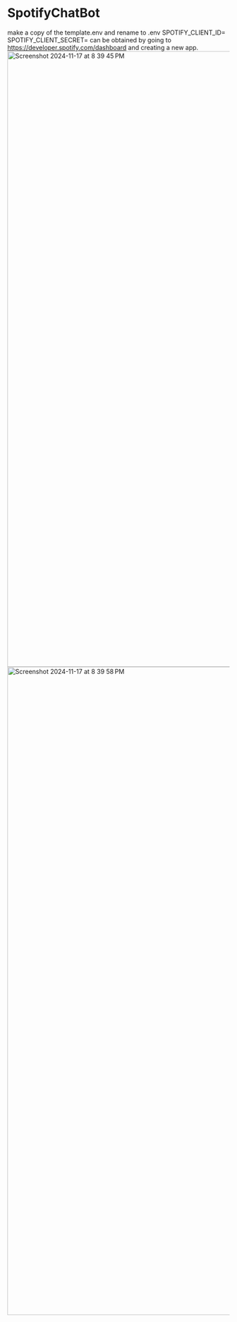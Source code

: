 # SpotifyChatBot
make a copy of the template.env and rename to .env
SPOTIFY_CLIENT_ID=
SPOTIFY_CLIENT_SECRET=
can be obtained by going to https://developer.spotify.com/dashboard
and creating a new app. <img width="1397" alt="Screenshot 2024-11-17 at 8 39 45 PM" src="https://github.com/user-attachments/assets/a7625a83-be06-4cfa-81fd-ff1d85ffd5f9">
<img width="1471" alt="Screenshot 2024-11-17 at 8 39 58 PM" src="https://github.com/user-attachments/assets/ae447be1-6e58-4484-80a4-a2bca681870c">
